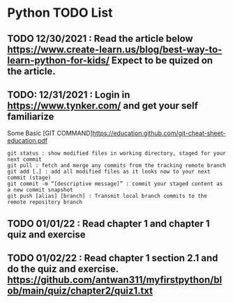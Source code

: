 # Python TODO List

## TODO 12/30/2021 : Read the article below https://www.create-learn.us/blog/best-way-to-learn-python-for-kids/ Expect to be quized on the article.

## TODO: 12/31/2021 : Login in https://www.tynker.com/ and get your self familiarize

Some Basic [GIT COMMAND]https://education.github.com/git-cheat-sheet-education.pdf 

```
git status : show modified files in working directory, staged for your next commit 
git pull : fetch and merge any commits from the tracking remote branch 
git add [.] : add all modified files as it looks now to your next commit (stage) 
git commit -m “[descriptive message]” : commit your staged content as a new commit snapshot 
git push [alias] [branch] : Transmit local branch commits to the remote repository branch
```

## TODO 01/01/22 : Read chapter 1 and chapter 1 quiz and exercise
## TODO 01/02/22 : Read chapter 1 section 2.1 and do the quiz and exercise. https://github.com/antwan311/myfirstpython/blob/main/quiz/chapter2/quiz1.txt
